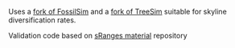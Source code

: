Uses a [fork of FossilSim](https://github.com/bioDS/fossilsim) and a [fork of TreeSim](https://github.com/bioDS/TreeSim) suitable for skyline diversification rates.

Validation code based on [sRanges material](https://github.com/jugne/sRanges-material) repository
